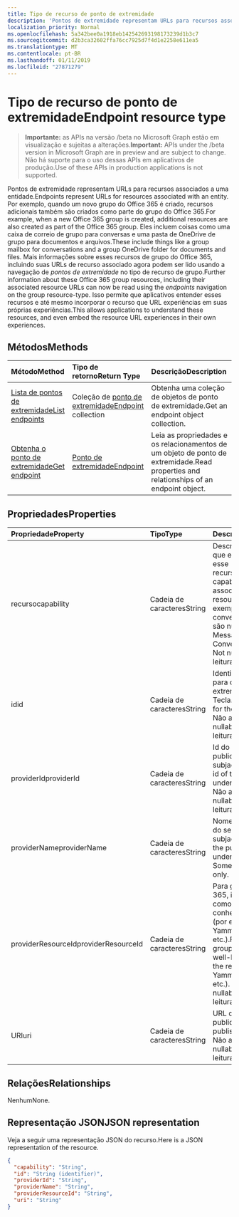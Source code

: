 ```yaml
---
title: Tipo de recurso de ponto de extremidade
description: 'Pontos de extremidade representam URLs para recursos associados a uma entidade.  Por exemplo, quando um novo grupo do Office 365 é criado, recursos adicionais também são criados como parte do grupo do Office 365. Eles incluem coisas como uma caixa de correio de grupo para conversas e uma pasta de OneDrive de grupo para documentos e arquivos. Mais informações sobre esses recursos de grupo do Office 365, incluindo suas URLs de recurso associado agora podem ser lido usando a navegação de *pontos de extremidade* no tipo de recurso de grupo. Isso permite que aplicativos entender esses recursos e até mesmo incorporar o recurso que URL experiências em suas próprias experiências. '
localization_priority: Normal
ms.openlocfilehash: 5a342bee0a1918eb142542693198173239d1b3c7
ms.sourcegitcommit: d2b3ca32602ffa76cc7925d7f4d1e2258e611ea5
ms.translationtype: MT
ms.contentlocale: pt-BR
ms.lasthandoff: 01/11/2019
ms.locfileid: "27871279"
---
```

# <a name="endpoint-resource-type"></a><span data-ttu-id="9ab6c-107">Tipo de recurso de ponto de extremidade</span><span class="sxs-lookup"><span data-stu-id="9ab6c-107">Endpoint resource type</span></span>

> <span data-ttu-id="9ab6c-108">**Importante:** as APIs na versão /beta no Microsoft Graph estão em visualização e sujeitas a alterações.</span><span class="sxs-lookup"><span data-stu-id="9ab6c-108">**Important:** APIs under the /beta version in Microsoft Graph are in preview and are subject to change.</span></span> <span data-ttu-id="9ab6c-109">Não há suporte para o uso dessas APIs em aplicativos de produção.</span><span class="sxs-lookup"><span data-stu-id="9ab6c-109">Use of these APIs in production applications is not supported.</span></span>

<span data-ttu-id="9ab6c-110">Pontos de extremidade representam URLs para recursos associados a uma entidade.</span><span class="sxs-lookup"><span data-stu-id="9ab6c-110">Endpoints represent URLs for resources associated with an entity.</span></span>  <span data-ttu-id="9ab6c-111">Por exemplo, quando um novo grupo do Office 365 é criado, recursos adicionais também são criados como parte do grupo do Office 365.</span><span class="sxs-lookup"><span data-stu-id="9ab6c-111">For example, when a new Office 365 group is created, additional resources are also created as part of the Office 365 group.</span></span> <span data-ttu-id="9ab6c-112">Eles incluem coisas como uma caixa de correio de grupo para conversas e uma pasta de OneDrive de grupo para documentos e arquivos.</span><span class="sxs-lookup"><span data-stu-id="9ab6c-112">These include things like a group mailbox for conversations and a group OneDrive folder for documents and files.</span></span> <span data-ttu-id="9ab6c-113">Mais informações sobre esses recursos de grupo do Office 365, incluindo suas URLs de recurso associado agora podem ser lido usando a navegação de *pontos de extremidade* no tipo de recurso de grupo.</span><span class="sxs-lookup"><span data-stu-id="9ab6c-113">Further information about these Office 365 group resources, including their associated resource URLs can now be read using the *endpoints* navigation on the group resource-type.</span></span> <span data-ttu-id="9ab6c-114">Isso permite que aplicativos entender esses recursos e até mesmo incorporar o recurso que URL experiências em suas próprias experiências.</span><span class="sxs-lookup"><span data-stu-id="9ab6c-114">This allows applications to understand these resources, and even embed the resource URL experiences in their own experiences.</span></span> 

## <a name="methods"></a><span data-ttu-id="9ab6c-115">Métodos</span><span class="sxs-lookup"><span data-stu-id="9ab6c-115">Methods</span></span>

| <span data-ttu-id="9ab6c-116">Método</span><span class="sxs-lookup"><span data-stu-id="9ab6c-116">Method</span></span>           | <span data-ttu-id="9ab6c-117">Tipo de retorno</span><span class="sxs-lookup"><span data-stu-id="9ab6c-117">Return Type</span></span>    |<span data-ttu-id="9ab6c-118">Descrição</span><span class="sxs-lookup"><span data-stu-id="9ab6c-118">Description</span></span>|
|:---------------|:--------|:----------|
|[<span data-ttu-id="9ab6c-119">Lista de pontos de extremidade</span><span class="sxs-lookup"><span data-stu-id="9ab6c-119">List endpoints</span></span>](../api/group-list-endpoints.md) |<span data-ttu-id="9ab6c-120">Coleção de [ponto de extremidade](endpoint.md)</span><span class="sxs-lookup"><span data-stu-id="9ab6c-120">[Endpoint](endpoint.md) collection</span></span>| <span data-ttu-id="9ab6c-121">Obtenha uma coleção de objetos de ponto de extremidade.</span><span class="sxs-lookup"><span data-stu-id="9ab6c-121">Get an endpoint object collection.</span></span> |
|[<span data-ttu-id="9ab6c-122">Obtenha o ponto de extremidade</span><span class="sxs-lookup"><span data-stu-id="9ab6c-122">Get endpoint</span></span>](../api/endpoint-get.md) | [<span data-ttu-id="9ab6c-123">Ponto de extremidade</span><span class="sxs-lookup"><span data-stu-id="9ab6c-123">Endpoint</span></span>](endpoint.md) |<span data-ttu-id="9ab6c-124">Leia as propriedades e os relacionamentos de um objeto de ponto de extremidade.</span><span class="sxs-lookup"><span data-stu-id="9ab6c-124">Read properties and relationships of an endpoint object.</span></span>|

## <a name="properties"></a><span data-ttu-id="9ab6c-125">Propriedades</span><span class="sxs-lookup"><span data-stu-id="9ab6c-125">Properties</span></span>
| <span data-ttu-id="9ab6c-126">Propriedade</span><span class="sxs-lookup"><span data-stu-id="9ab6c-126">Property</span></span>     | <span data-ttu-id="9ab6c-127">Tipo</span><span class="sxs-lookup"><span data-stu-id="9ab6c-127">Type</span></span>   |<span data-ttu-id="9ab6c-128">Descrição</span><span class="sxs-lookup"><span data-stu-id="9ab6c-128">Description</span></span>|
|:---------------|:--------|:----------|
| <span data-ttu-id="9ab6c-129">recurso</span><span class="sxs-lookup"><span data-stu-id="9ab6c-129">capability</span></span>     | <span data-ttu-id="9ab6c-130">Cadeia de caracteres</span><span class="sxs-lookup"><span data-stu-id="9ab6c-130">String</span></span>  | <span data-ttu-id="9ab6c-131">Descreve o recurso que está associado a esse recurso.</span><span class="sxs-lookup"><span data-stu-id="9ab6c-131">Describes the capability that is associated with this resource.</span></span> <span data-ttu-id="9ab6c-132">(por exemplo, mensagens, conversas, etc.)  Não são nulas.</span><span class="sxs-lookup"><span data-stu-id="9ab6c-132">(e.g. Messages, Conversations, etc.)  Not nullable.</span></span> <span data-ttu-id="9ab6c-133">Somente leitura.</span><span class="sxs-lookup"><span data-stu-id="9ab6c-133">Read-only.</span></span> |
| <span data-ttu-id="9ab6c-134">id</span><span class="sxs-lookup"><span data-stu-id="9ab6c-134">id</span></span>             | <span data-ttu-id="9ab6c-135">Cadeia de caracteres</span><span class="sxs-lookup"><span data-stu-id="9ab6c-135">String</span></span>  | <span data-ttu-id="9ab6c-136">Identificador exclusivo para o ponto de extremidade; Tecla.</span><span class="sxs-lookup"><span data-stu-id="9ab6c-136">Unique identifier for the endpoint; Key.</span></span> <span data-ttu-id="9ab6c-137">Não anulável.</span><span class="sxs-lookup"><span data-stu-id="9ab6c-137">Not nullable.</span></span> <span data-ttu-id="9ab6c-138">Somente leitura.</span><span class="sxs-lookup"><span data-stu-id="9ab6c-138">Read-only.</span></span>|
| <span data-ttu-id="9ab6c-139">providerId</span><span class="sxs-lookup"><span data-stu-id="9ab6c-139">providerId</span></span>     | <span data-ttu-id="9ab6c-140">Cadeia de caracteres</span><span class="sxs-lookup"><span data-stu-id="9ab6c-140">String</span></span>  | <span data-ttu-id="9ab6c-141">Id do aplicativo de publicação do serviço subjacente.</span><span class="sxs-lookup"><span data-stu-id="9ab6c-141">Application id of the publishing underlying service.</span></span> <span data-ttu-id="9ab6c-142">Não anulável.</span><span class="sxs-lookup"><span data-stu-id="9ab6c-142">Not nullable.</span></span> <span data-ttu-id="9ab6c-143">Somente leitura.</span><span class="sxs-lookup"><span data-stu-id="9ab6c-143">Read-only.</span></span>|
| <span data-ttu-id="9ab6c-144">providerName</span><span class="sxs-lookup"><span data-stu-id="9ab6c-144">providerName</span></span>   | <span data-ttu-id="9ab6c-145">Cadeia de caracteres</span><span class="sxs-lookup"><span data-stu-id="9ab6c-145">String</span></span>  | <span data-ttu-id="9ab6c-146">Nome da publicação do serviço subjacente.</span><span class="sxs-lookup"><span data-stu-id="9ab6c-146">Name of the publishing underlying service.</span></span> <span data-ttu-id="9ab6c-147">Somente leitura.</span><span class="sxs-lookup"><span data-stu-id="9ab6c-147">Read-only.</span></span>|
| <span data-ttu-id="9ab6c-148">providerResourceId</span><span class="sxs-lookup"><span data-stu-id="9ab6c-148">providerResourceId</span></span>|<span data-ttu-id="9ab6c-149">Cadeia de caracteres</span><span class="sxs-lookup"><span data-stu-id="9ab6c-149">String</span></span>| <span data-ttu-id="9ab6c-150">Para grupos do Office 365, isso é definido como um nome conhecido do recurso (por exemplo, Yammer.FeedURL etc.).</span><span class="sxs-lookup"><span data-stu-id="9ab6c-150">For Office 365 groups, this is set to a well-known name for the resource (e.g. Yammer.FeedURL etc.).</span></span> <span data-ttu-id="9ab6c-151">Não anulável.</span><span class="sxs-lookup"><span data-stu-id="9ab6c-151">Not nullable.</span></span> <span data-ttu-id="9ab6c-152">Somente leitura.</span><span class="sxs-lookup"><span data-stu-id="9ab6c-152">Read-only.</span></span>|
| <span data-ttu-id="9ab6c-153">URI</span><span class="sxs-lookup"><span data-stu-id="9ab6c-153">uri</span></span>            | <span data-ttu-id="9ab6c-154">Cadeia de caracteres</span><span class="sxs-lookup"><span data-stu-id="9ab6c-154">String</span></span>  | <span data-ttu-id="9ab6c-155">URL do recurso publicado.</span><span class="sxs-lookup"><span data-stu-id="9ab6c-155">URL of the published resource.</span></span> <span data-ttu-id="9ab6c-156">Não anulável.</span><span class="sxs-lookup"><span data-stu-id="9ab6c-156">Not nullable.</span></span> <span data-ttu-id="9ab6c-157">Somente leitura.</span><span class="sxs-lookup"><span data-stu-id="9ab6c-157">Read-only.</span></span>|

## <a name="relationships"></a><span data-ttu-id="9ab6c-158">Relações</span><span class="sxs-lookup"><span data-stu-id="9ab6c-158">Relationships</span></span>

<span data-ttu-id="9ab6c-159">Nenhum</span><span class="sxs-lookup"><span data-stu-id="9ab6c-159">None.</span></span>


## <a name="json-representation"></a><span data-ttu-id="9ab6c-160">Representação JSON</span><span class="sxs-lookup"><span data-stu-id="9ab6c-160">JSON representation</span></span>
<span data-ttu-id="9ab6c-161">Veja a seguir uma representação JSON do recurso.</span><span class="sxs-lookup"><span data-stu-id="9ab6c-161">Here is a JSON representation of the resource.</span></span>

<!-- {
  "blockType": "resource",
  "optionalProperties": [

  ],
  "@odata.type": "microsoft.graph.Endpoint"
}-->

```json
{
  "capability": "String",
  "id": "String (identifier)",
  "providerId": "String",
  "providerName": "String",
  "providerResourceId": "String",
  "uri": "String"
}

```

<!-- uuid: 8fcb5dbc-d5aa-4681-8e31-b001d5168d79
2015-10-25 14:57:30 UTC -->
<!-- {
  "type": "#page.annotation",
  "description": "Endpoint resource",
  "keywords": "",
  "section": "documentation",
  "tocPath": ""
}-->
